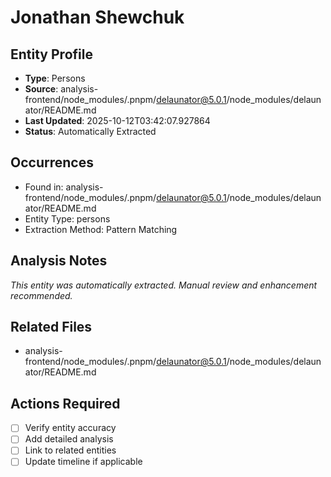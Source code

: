 # Jonathan Shewchuk

## Entity Profile
- **Type**: Persons
- **Source**: analysis-frontend/node_modules/.pnpm/delaunator@5.0.1/node_modules/delaunator/README.md
- **Last Updated**: 2025-10-12T03:42:07.927864
- **Status**: Automatically Extracted

## Occurrences
- Found in: analysis-frontend/node_modules/.pnpm/delaunator@5.0.1/node_modules/delaunator/README.md
- Entity Type: persons
- Extraction Method: Pattern Matching

## Analysis Notes
*This entity was automatically extracted. Manual review and enhancement recommended.*

## Related Files
- analysis-frontend/node_modules/.pnpm/delaunator@5.0.1/node_modules/delaunator/README.md

## Actions Required
- [ ] Verify entity accuracy
- [ ] Add detailed analysis
- [ ] Link to related entities
- [ ] Update timeline if applicable
